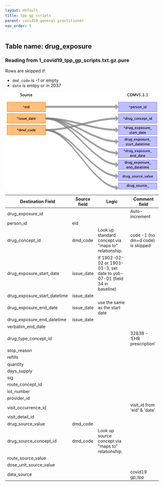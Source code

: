 ```yaml
---
layout: default
title: tpp gp_scripts
parent: covid19 general practitioner
nav_order: 5
---
```


## Table name: drug_exposure

### Reading from 1_covid19_tpp_gp_scripts.txt.gz.pure

Rows are skipped if:
 - `dmd_code` is -1 or empty
 - `date` is emtpy or in 2037

![](md_files/image6.png)

| Destination Field | Source field | Logic | Comment field |
| --- | --- | --- | --- |
| drug_exposure_id |  |  | Auto-increment |
| person_id | eid |  |  |
| drug_concept_id | dmd_code | Look up standard concept via "maps to" relationship. | code -1 (no dm+d code) is skipped  |
| drug_exposure_start_date | issue_date | If 1902-02-02 or 1903-03-3, set date to yob-07-01 (field 34 in baseline) |  |
| drug_exposure_start_datetime | issue_date |  |  |
| drug_exposure_end_date | issue_date | use the same as the start date |  |
| drug_exposure_end_datetime | issue_date |  |  |
| verbatim_end_date |  |  |  |
| drug_type_concept_id |  |  | 32838 - ‘EHR prescription’ |
| stop_reason |  |  |  |
| refills |  |  |  |
| quantity |  |  |  |
| days_supply |  |  |  |
| sig |  |  |  |
| route_concept_id |  |  |  |
| lot_number |  |  |  |
| provider_id |  |  |  |
| visit_occurrence_id |  |  | visit_id from 'eid' & 'date' |
| visit_detail_id |  |  |  |
| drug_source_value | dmd_code |  |  |
| drug_source_concept_id | dmd_code | Look up source concept via "maps to" relationship. |  |
| route_source_value |  |  |  |
| dose_unit_source_value |  |  |  |
| data_source |  |  | covid19 gp_tpp |